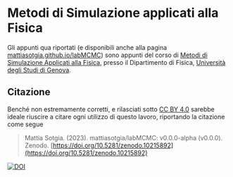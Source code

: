 # Metodi di Simulazione applicati alla Fisica

Gli appunti qua riportati (e disponibili anche alla pagina [mattiasotgia.github.io/labMCMC](https://mattiasotgia.github.io/labMCMC/)) sono appunti del corso di [Metodi di Simulazione Applicati alla Fisica](https://corsi.unige.it/off.f/2023/ins/67330?codcla=9012), presso il Dipartimento di Fisica, [Università degli Studi di Genova](https://unige.it/).


## Citazione

Benché non estremamente corretti, e rilasciati sotto <a href="http://creativecommons.org/licenses/by/4.0/?ref=chooser-v1" target="_blank" rel="license noopener noreferrer" style="display:inline-block;">CC BY 4.0</a> sarebbe ideale riuscire a citare ogni utilizzo di questo lavoro, riportando la citazione come segue 

> Mattia Sotgia. (2023). mattiasotgia/labMCMC: v0.0.0-alpha (v0.0.0). Zenodo. [https://doi.org/10.5281/zenodo.10215892](https://doi.org/10.5281/zenodo.10215892)

[![DOI](https://zenodo.org/badge/DOI/10.5281/zenodo.10215892.svg)](https://doi.org/10.5281/zenodo.10215892)
